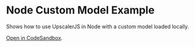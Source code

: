 # Node Custom Model Example

Shows how to use UpscalerJS in Node with a custom model loaded locally.

<a href="https://githubbox.com/thekevinscott/upscalerjs/tree/main/examples/nodejs-custom-model">Open in CodeSandbox</a>.

